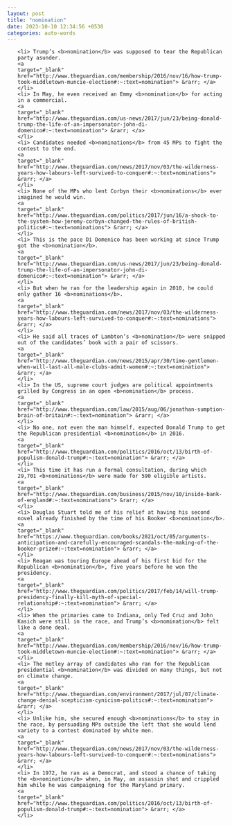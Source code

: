 ```yaml
---
layout: post
title: "nomination"
date: 2023-10-10 12:34:56 +0530
categories: auto-words
---
```

<ol>

    <li> Trump’s <b>nomination</b> was supposed to tear the Republican party asunder.
    <a 
    target="_blank" 
    href="http://www.theguardian.com/membership/2016/nov/16/how-trump-took-middletown-muncie-election#:~:text=nomination"> &rarr; </a>
    </li>
    <li> In May, he even received an Emmy <b>nomination</b> for acting in a commercial.
    <a 
    target="_blank" 
    href="http://www.theguardian.com/us-news/2017/jun/23/being-donald-trump-the-life-of-an-impersonator-john-di-domenico#:~:text=nomination"> &rarr; </a>
    </li>
    <li> Candidates needed <b>nominations</b> from 45 MPs to fight the contest to the end.
    <a 
    target="_blank" 
    href="http://www.theguardian.com/news/2017/nov/03/the-wilderness-years-how-labours-left-survived-to-conquer#:~:text=nominations"> &rarr; </a>
    </li>
    <li> None of the MPs who lent Corbyn their <b>nominations</b> ever imagined he would win.
    <a 
    target="_blank" 
    href="http://www.theguardian.com/politics/2017/jun/16/a-shock-to-the-system-how-jeremy-corbyn-changed-the-rules-of-british-politics#:~:text=nominations"> &rarr; </a>
    </li>
    <li> This is the pace Di Domenico has been working at since Trump got the <b>nomination</b>.
    <a 
    target="_blank" 
    href="http://www.theguardian.com/us-news/2017/jun/23/being-donald-trump-the-life-of-an-impersonator-john-di-domenico#:~:text=nomination"> &rarr; </a>
    </li>
    <li> But when he ran for the leadership again in 2010, he could only gather 16 <b>nominations</b>.
    <a 
    target="_blank" 
    href="http://www.theguardian.com/news/2017/nov/03/the-wilderness-years-how-labours-left-survived-to-conquer#:~:text=nominations"> &rarr; </a>
    </li>
    <li> He said all traces of Lambton’s <b>nomination</b> were snipped out of the candidates’ book with a pair of scissors.
    <a 
    target="_blank" 
    href="http://www.theguardian.com/news/2015/apr/30/time-gentlemen-when-will-last-all-male-clubs-admit-women#:~:text=nomination"> &rarr; </a>
    </li>
    <li> In the US, supreme court judges are political appointments grilled by Congress in an open <b>nomination</b> process.
    <a 
    target="_blank" 
    href="http://www.theguardian.com/law/2015/aug/06/jonathan-sumption-brain-of-britain#:~:text=nomination"> &rarr; </a>
    </li>
    <li> No one, not even the man himself, expected Donald Trump to get the Republican presidential <b>nomination</b> in 2016.
    <a 
    target="_blank" 
    href="http://www.theguardian.com/politics/2016/oct/13/birth-of-populism-donald-trump#:~:text=nomination"> &rarr; </a>
    </li>
    <li> This time it has run a formal consultation, during which 29,701 <b>nominations</b> were made for 590 eligible artists.
    <a 
    target="_blank" 
    href="http://www.theguardian.com/business/2015/nov/10/inside-bank-of-england#:~:text=nominations"> &rarr; </a>
    </li>
    <li> Douglas Stuart told me of his relief at having his second novel already finished by the time of his Booker <b>nomination</b>.
    <a 
    target="_blank" 
    href="https://www.theguardian.com/books/2021/oct/05/arguments-anticipation-and-carefully-encouraged-scandals-the-making-of-the-booker-prize#:~:text=nomination"> &rarr; </a>
    </li>
    <li> Reagan was touring Europe ahead of his first bid for the Republican <b>nomination</b>, five years before he won the presidency.
    <a 
    target="_blank" 
    href="http://www.theguardian.com/politics/2017/feb/14/will-trump-presidency-finally-kill-myth-of-special-relationship#:~:text=nomination"> &rarr; </a>
    </li>
    <li> When the primaries came to Indiana, only Ted Cruz and John Kasich were still in the race, and Trump’s <b>nomination</b> felt like a done deal.
    <a 
    target="_blank" 
    href="http://www.theguardian.com/membership/2016/nov/16/how-trump-took-middletown-muncie-election#:~:text=nomination"> &rarr; </a>
    </li>
    <li> The motley array of candidates who ran for the Republican presidential <b>nomination</b> was divided on many things, but not on climate change.
    <a 
    target="_blank" 
    href="http://www.theguardian.com/environment/2017/jul/07/climate-change-denial-scepticism-cynicism-politics#:~:text=nomination"> &rarr; </a>
    </li>
    <li> Unlike him, she secured enough <b>nominations</b> to stay in the race, by persuading MPs outside the left that she would lend variety to a contest dominated by white men.
    <a 
    target="_blank" 
    href="http://www.theguardian.com/news/2017/nov/03/the-wilderness-years-how-labours-left-survived-to-conquer#:~:text=nominations"> &rarr; </a>
    </li>
    <li> In 1972, he ran as a Democrat, and stood a chance of taking the <b>nomination</b> when, in May, an assassin shot and crippled him while he was campaigning for the Maryland primary.
    <a 
    target="_blank" 
    href="http://www.theguardian.com/politics/2016/oct/13/birth-of-populism-donald-trump#:~:text=nomination"> &rarr; </a>
    </li>